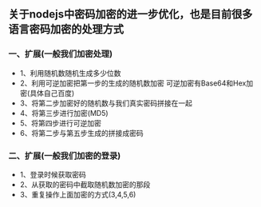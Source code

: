 关于nodejs中密码加密的进一步优化，也是目前很多语言密码加密的处理方式
---
### 一、扩展(一般我们加密处理)

* 1、利用随机数随机生成多少位数
* 2、利用可逆加密把第一步的生成的随机数加密 
可逆加密有Base64和Hex加密(具体自己百度)
* 3、将第二步加密好的随机数与我们真实密码拼接在一起
* 4、将第三步进行加密(MD5)
* 5、将第四步进行可逆加密
* 6、将第二步与第五步生成的拼接成密码


### 二、扩展(一般我们加密的登录)

* 1、登录时候获取密码
* 2、从获取的密码中截取随机数加密的那段
* 3、重复操作上面加密的方式(3,4,5,6)